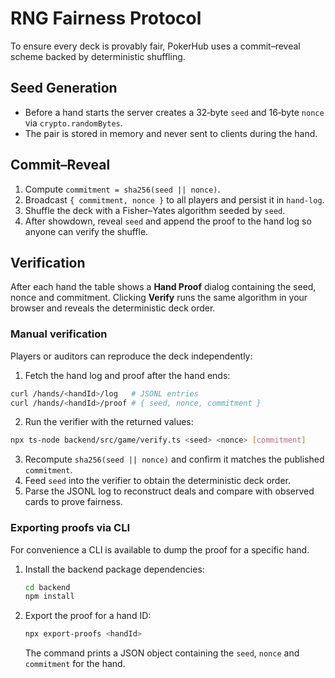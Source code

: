 # RNG Fairness Protocol

To ensure every deck is provably fair, PokerHub uses a commit–reveal scheme backed by deterministic shuffling.

## Seed Generation
- Before a hand starts the server creates a 32‑byte `seed` and 16‑byte `nonce` via `crypto.randomBytes`.
- The pair is stored in memory and never sent to clients during the hand.

## Commit–Reveal
1. Compute `commitment = sha256(seed || nonce)`.
2. Broadcast `{ commitment, nonce }` to all players and persist it in `hand-log`.
3. Shuffle the deck with a Fisher–Yates algorithm seeded by `seed`.
4. After showdown, reveal `seed` and append the proof to the hand log so anyone can verify the shuffle.

## Verification

After each hand the table shows a **Hand Proof** dialog containing the seed, nonce and
commitment. Clicking **Verify** runs the same algorithm in your browser and reveals the
deterministic deck order.

### Manual verification

Players or auditors can reproduce the deck independently:

1. Fetch the hand log and proof after the hand ends:

```sh
curl /hands/<handId>/log   # JSONL entries
curl /hands/<handId>/proof # { seed, nonce, commitment }
```

2. Run the verifier with the returned values:

```sh
npx ts-node backend/src/game/verify.ts <seed> <nonce> [commitment]
```

3. Recompute `sha256(seed || nonce)` and confirm it matches the published `commitment`.
4. Feed `seed` into the verifier to obtain the deterministic deck order.
5. Parse the JSONL log to reconstruct deals and compare with observed cards to prove fairness.

### Exporting proofs via CLI

For convenience a CLI is available to dump the proof for a specific hand.

1. Install the backend package dependencies:

   ```sh
   cd backend
   npm install
   ```

2. Export the proof for a hand ID:

   ```sh
   npx export-proofs <handId>
   ```

   The command prints a JSON object containing the `seed`, `nonce` and `commitment` for the hand.
